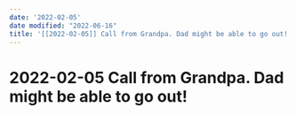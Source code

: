 ```yaml
---
date: '2022-02-05'
date modified: "2022-06-16"
title: '[[2022-02-05]] Call from Grandpa. Dad might be able to go out!'
---
```


# 2022-02-05 Call from Grandpa. Dad might be able to go out!
